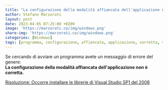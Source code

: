 ```yaml
---
title: "La configurazione della modalità affiancata dell'applicazione non è corretta"
author: Stefano Marzorati
layout: post
date: 2023-04-05 07:25:00 +0200
image: 'https://marzorati.co/img/windows.png'
share-img: 'https://marzorati.co/img/windows.png'
categories: [Windows]
tags: [programma, configurazione, affiancata, applicazione, corretta, visual, c++]
---
```

Se cercando di avviare un programma avete un messaggio di errore del genere:   
**La configurazione della modalità affiancata dell'applicazione non è corretta.**   

<u>Risoluzione: Occorre installare le librerie di Visual Studio SP1 del 2008</u>